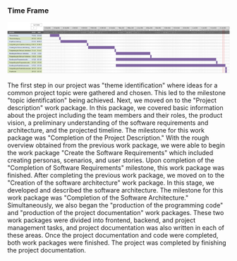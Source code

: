 ### Time Frame

![system architecture](/deliverables/timeframe.JPG)

The first step in our project was "theme identification" where ideas for a common project topic were gathered and chosen. This led to the milestone "topic identification" being achieved. Next, we moved on to the "Project description" work package. In this package, we covered basic information about the project including the team members and their roles, the product vision, a preliminary understanding of the software requirements and architecture, and the projected timeline. The milestone for this work package was "Completion of the Project Description." With the rough overview obtained from the previous work package, we were able to begin the work package "Create the Software Requirements" which included creating personas, scenarios, and user stories. Upon completion of the "Completion of Software Requirements" milestone, this work package was finished. After completing the previous work package, we moved on to the "Creation of the software architecture" work package. In this stage, we developed and described the software architecture. The milestone for this work package was "Completion of the Software Architecture." Simultaneously, we also began the "production of the programming code" and "production of the project documentation" work packages. These two work packages were divided into frontend, backend, and project management tasks, and project documentation was also written in each of these areas. Once the project documentation and code were completed, both work packages were finished. The project was completed by finishing the project documentation.


